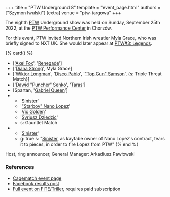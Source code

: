 +++
title = "PTW Underground 8"
template = "event_page.html"
authors = ["Szymon Iwulski"]
[extra]
venue = "ptw-targowa"
+++

The eighth [PTW](@/o/ptw.md) Underground show was held on Sunday, September 25th 2022, at the [PTW Performance Center](@/v/ptw-targowa.md) in Chorzów.

For this event, PTW invited Northern Irish wrestler Myla Grace, who was briefly signed to NXT UK. She would later appear at [PTW#3: Legends](@/e/ptw/2022-11-26-ptw-3-legends.md).

{% card() %}
- ['[Axel Fox](@/w/axel-fox.md)', '[Renegade](@/w/renegade.md)']
- ['[Diana Strong](@/w/diana-strong.md)', Myla Grace]
- ['[Wiktor Longman](@/w/wiktor-longman.md)', '[Disco Pablo](@/w/disco-pablo.md)',
  '["Top Gun" Samson](@/w/samson.md)', {s: Triple Threat Match}]
- ['[Dawid "Puncher" Seńko](@/w/puncher.md)', '[Taras](@/w/taras.md)']
- [Spartan, '[Gabriel Queen](@/w/gabriel-queen.md)']
- - '[Sinister](@/w/sinister.md)'
  - '["Starboy" Nano Lopez](@/w/nano-lopez.md)'
  - '[Vic Golden](@/w/vic-golden.md)'
  - '[Syriusz Dziedzic](@/w/dziedzic.md)'
  - s: Gauntlet Match
- - '[Sinister](@/w/sinister.md)'
  - g: true
    s: "[Sinister](@/w/sinister.md), as kayfabe owner of Nano Lopez's contract, tears
      it to pieces, in order to fire Lopez from PTW"
{% end %}

Host, ring announcer, General Manager: Arkadiusz Pawłowski

### References

* [Cagematch event page](https://www.cagematch.net/?id=1&nr=348784)
* [Facebook results post](https://www.facebook.com/PrimeTimeWrestlingPL/posts/pfbid034SQGqUKzD2Nn7U4jBNY5EEbjGWYBaqT4tnSKy5hKi764QDvSUUFjvwovjSf6PgBEl)
* [Full event on FITE/Triller](https://www.trillertv.com/watch/kinguin-ptw-underground-8-pl/2pbyr/), requires paid subscription

